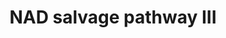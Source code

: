 ---
annotations:
- id: PW:0000219
  parent: classic metabolic pathway
  type: Pathway Ontology
  value: nicotinamide adenine dinucleotide biosynthetic pathway
- id: PW:0000868
  parent: classic metabolic pathway
  type: Pathway Ontology
  value: purine salvage pathway
- id: PW:0000220
  parent: classic metabolic pathway
  type: Pathway Ontology
  value: pyridine nucleotide biosynthetic pathway
authors:
- Cizar
- AlexanderPico
- MaintBot
description: In addition to de novo synthesis of NAD (NAD biosynthesis II (from tryptophan))
  and regeneration from nicotinamide degradation products and extracellular nicotinate
  (NAD salvage pathway I), yeast posseses an additional route for synthesizing NAD,
  called the nicotinamide riboside salvage pathway [Bieganowsk04]. In this pathway
  1-(β-D ribofuranosyl)nicotinamide is converted to β-nicotinamide D-ribonucleotide
  and subsequently to NAD+, in reactions catalyzed by the enzymes nicotinamide riboside
  kinase and nicotinamide mononucleotide adenylyltransferase [Bieganowsk04].  Bacteria
  that lack the enzymes for de novo NAD biosynthesis are able to convert extracellular
  NAD to less polar degradation products, which are then imported into the cell and
  processed back to NAD via 1-(β-D ribofuranosyl)nicotinamide (see NAD salvage pathway
  II) [Bieganowsk04]. However, the genes that those bacteria utilize to convert the
  extracellular NAD into 1-(β-D ribofuranosyl)nicotinamide have not been identified
  in fungi or animals, which may have only the later part of the pathway, as described
  here [Bieganowsk04].
last-edited: 2019-08-16
organisms:
- Escherichia coli
redirect_from:
- /index.php/Pathway:WP2488
- /instance/WP2488
- /instance/WP2488_rr106101
revision: r106101
schema-jsonld:
- '@context': https://schema.org/
  '@id': https://wikipathways.github.io/pathways/WP2488.html
  '@type': Dataset
  creator:
    '@type': Organization
    name: WikiPathways
  description: In addition to de novo synthesis of NAD (NAD biosynthesis II (from
    tryptophan)) and regeneration from nicotinamide degradation products and extracellular
    nicotinate (NAD salvage pathway I), yeast posseses an additional route for synthesizing
    NAD, called the nicotinamide riboside salvage pathway [Bieganowsk04]. In this
    pathway 1-(β-D ribofuranosyl)nicotinamide is converted to β-nicotinamide D-ribonucleotide
    and subsequently to NAD+, in reactions catalyzed by the enzymes nicotinamide riboside
    kinase and nicotinamide mononucleotide adenylyltransferase [Bieganowsk04].  Bacteria
    that lack the enzymes for de novo NAD biosynthesis are able to convert extracellular
    NAD to less polar degradation products, which are then imported into the cell
    and processed back to NAD via 1-(β-D ribofuranosyl)nicotinamide (see NAD salvage
    pathway II) [Bieganowsk04]. However, the genes that those bacteria utilize to
    convert the extracellular NAD into 1-(β-D ribofuranosyl)nicotinamide have not
    been identified in fungi or animals, which may have only the later part of the
    pathway, as described here [Bieganowsk04].
  keywords:
  - ADP
  - Adenosinetriphosphate
  - Hydrogen Ion
  - NAD
  - Nicotinamide ribotide
  - Nicotinamideriboside
  - Pyrophosphate
  - nadR
  license: CC0
  name: NAD salvage pathway III
seo: CreativeWork
title: NAD salvage pathway III
wpid: WP2488
---
